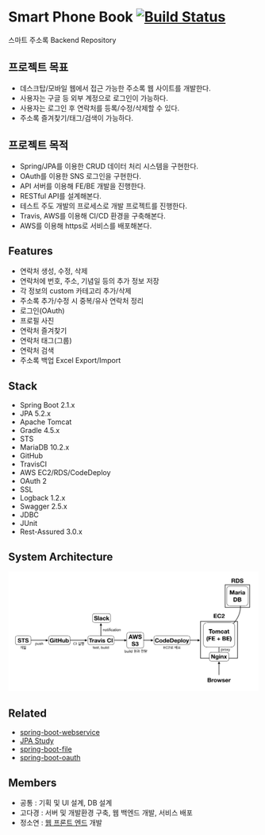 # Smart Phone Book [![Build Status](https://travis-ci.org/koda93/smartphonebook-be.svg?branch=master)](https://travis-ci.org/koda93/smartphonebook-be)

스마트 주소록 Backend Repository

## 프로젝트 목표
- 데스크탑/모바일 웹에서 접근 가능한 주소록 웹 사이트를 개발한다.
- 사용자는 구글 등 외부 계정으로 로그인이 가능하다.
- 사용자는 로그인 후 연락처를 등록/수정/삭제할 수 있다.
- 주소록 즐겨찾기/태그/검색이 가능하다.

## 프로젝트 목적
- Spring/JPA를 이용한 CRUD 데이터 처리 시스템을 구현한다.
- OAuth를 이용한 SNS 로그인을 구현한다.
- API 서버를 이용해 FE/BE 개발을 진행한다.
- RESTful API를 설계해본다.
- 테스트 주도 개발의 프로세스로 개발 프로젝트를 진행한다.
- Travis, AWS를 이용해 CI/CD 환경을 구축해본다.
- AWS를 이용해 https로 서비스를 배포해본다.

## Features
- 연락처 생성, 수정, 삭제
- 연락처에 번호, 주소, 기념일 등의 추가 정보 저장
- 각 정보의 custom 카테고리 추가/삭제
- 주소록 추가/수정 시 중복/유사 연락처 정리
- 로그인(OAuth)
- 프로필 사진 
- 연락처 즐겨찾기
- 연락처 태그(그룹)
- 연락처 검색
- 주소록 백업 Excel Export/Import

## Stack

- Spring Boot 2.1.x
- JPA 5.2.x
- Apache Tomcat
- Gradle 4.5.x
- STS
- MariaDB 10.2.x
- GitHub
- TravisCI
- AWS EC2/RDS/CodeDeploy
- OAuth 2
- SSL
- Logback 1.2.x
- Swagger 2.5.x
- JDBC
- JUnit
- Rest-Assured 3.0.x

## System Architecture

![System Arcthitecture](/images/system_architecture.jpeg)

## Related
- [spring-boot-webservice](https://github.com/koda93/spring-boot-webservice)
- [JPA Study](https://github.com/koda93/jpa-study)
- [spring-boot-file](https://github.com/koda93/spring-boot-file)
- [spring-boot-oauth](https://github.com/koda93/spring-boot-oauth)


## Members
- 공통 : 기획 및 UI 설계, DB 설계
- 고다경 : 서버 및 개발환경 구축, 웹 백엔드 개발, 서비스 배포
- 정소연 :  [웹 프론트 엔드](https://github.com/JESS2/SmartPhoneBook_FE) 개발
